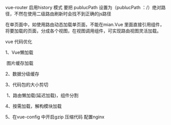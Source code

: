 vue-router 启用history 模式 要把 publucPath 设置为（publucPath ：/）绝对路径，不然在使用二级路由刷新时会找不到正确的js路径



在单页面中，如使用路由动态加载单页面，不能在mian.Vue 里面直接引用组件，将要加载的页面，分成各个视图，在视图调用组件，可实现路由视图灵活加载。



vue 代码优化

1、Vue懒加载 

​     图片缓存加载

2、数据分级缓存

   

3、代码包的大小剪切

​     1、路由懒加载(延迟加载)，组件分割

4、按需加载，解构模块加载

5、在vue-config 中开启gzip 压缩代码 配置nginx



